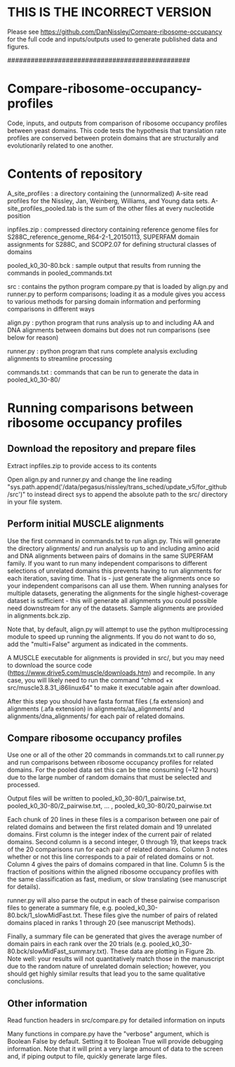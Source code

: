 # THIS IS THE INCORRECT VERSION

Please see https://github.com/DanNissley/Compare-ribosome-occupancy for the full code and inputs/outputs used to generate published data and figures. 


###############################################

# Compare-ribosome-occupancy-profiles
Code, inputs, and outputs from comparison of ribosome occupancy profiles between yeast domains. This code tests the hypothesis that translation rate profiles are conserved between protein domains that are structurally and evolutionarily related to one another. 

# Contents of repository
A_site_profiles     : a directory containing the (unnormalized) A-site read profiles for the Nissley, Jan, Weinberg, Williams, and Young data sets. A-site_profiles_pooled.tab is the sum of the other files at every nucleotide position

inpfiles.zip        : compressed directory containing reference genome files for S288C_reference_genome_R64-2-1_20150113, SUPERFAM domain assignments for S288C, and SCOP2.07 for defining structural classes of domains

pooled_k0_30-80.bck : sample output that results from running the commands in pooled_commands.txt

src                 : contains the python program compare.py that is loaded by align.py and runner.py to perform comparisons; loading it as a module gives you access to various methods for parsing domain information and performing comparisons in different ways

align.py            : python program that runs analysis up to and including AA and DNA alignments between domains but does not run comparisons (see below for reason)

runner.py           : python program that runs complete analysis excluding alignments to streamline processing

commands.txt        : commands that can be run to generate the data in pooled_k0_30-80/

# Running comparisons between ribosome occupancy profiles

## Download the repository and prepare files

Extract inpfiles.zip to provide access to its contents

Open align.py and runner.py and change the line reading "sys.path.append('/data/pegasus/nissley/trans_sched/update_v5/for_github/src')"
to instead direct sys to append the absolute path to the src/ directory in your file system.

## Perform initial MUSCLE alignments

Use the first command in commands.txt to run align.py. This will generate the directory alignments/ and run analysis up to and including amino acid and DNA alignments between pairs of domains in the same SUPERFAM family. If you want to run many independent comparisons to different selections of unrelated domains this prevents having to run alignments for each iteration, saving time. That is - just generate the alignments once so your independent comparisons can all use them. When running analyses for multiple datasets, generating the alignments for the single highest-coverage dataset is sufficient - this will generate all alignments you could possible need downstream for any of the datasets. Sample alignments are provided in alignments.bck.zip.

Note that, by default, align.py will attempt to use the python multiprocessing module to speed up running the alignments. If you do not want to do so, add the "multi=False" argument as indicated in the comments. 

A MUSCLE executable for alignments is provided in src/, but you may need to download the source code (https://www.drive5.com/muscle/downloads.htm) and recompile. In any case, you will likely need to run the command "chmod +x src/muscle3.8.31_i86linux64" to make it executable again after download. 

After this step you should have fasta format files (.fa extension) and alignments (.afa extension) in alignments/aa_alignments/ and alignments/dna_alignments/ for each pair of related domains.

## Compare ribosome occupancy profiles

Use one or all of the other 20 commands in commands.txt to call runner.py and run comparisons between ribosome occupancy profiles for related domains. For the pooled data set this can be time consuming (~12 hours) due to the large number of random domains that must be selected and processed. 

Output files will be written to pooled_k0_30-80/1_pairwise.txt, pooled_k0_30-80/2_pairwise.txt, ... , pooled_k0_30-80/20_pairwise.txt

Each chunk of 20 lines in these files is a comparison between one pair of related domains and between the first related domain and 19 unrelated domains. First column is the integer index of the current pair of related domains. Second column is a second integer, 0 through 19, that keeps track of the 20 comparisons run for each pair of related domains. Column 3 notes whether or not this line corresponds to a pair of related domains or not. Column 4 gives the pairs of domains compared in that line. Column 5 is the fraction of positions within the aligned ribosome occupancy profiles with the same classification as fast, medium, or slow translating (see manuscript for details). 

runner.py will also parse the output in each of these pairwise comparison files to generate a summary file, e.g. pooled_k0_30-80.bck/1_slowMidFast.txt. These files give the number of pairs of related domains placed in ranks 1 through 20 (see manuscript Methods). 

Finally, a summary file can be generated that gives the average number of domain pairs in each rank over the 20 trials (e.g. pooled_k0_30-80.bck/slowMidFast_summary.txt). These data are plotting in Figure 2b. Note well: your results will not quantitatively match those in the manuscript due to the random nature of unrelated domain selection; however, you should get highly similar results that lead you to the same qualitative conclusions.

## Other information

Read function headers in src/compare.py for detailed information on inputs

Many functions in compare.py have the "verbose" argument, which is Boolean False by default. Setting it to Boolean True will provide debugging information. Note that it will print a very large amount of data to the screen and, if piping output to file, quickly generate large files. 
